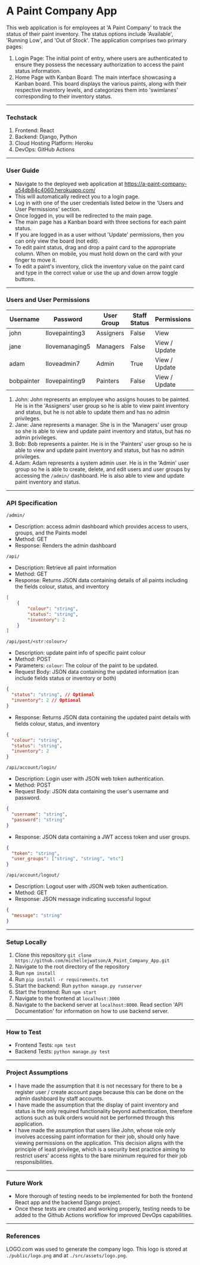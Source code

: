 # A Paint Company App

This web application is for employees at 'A Paint Company' to track the status of their paint inventory. The status options include 'Available', 'Running Low', and 'Out of Stock'. The application comprises two primary pages:
1. Login Page: The initial point of entry, where users are authenticated to ensure they possess the necessary authorization to access the paint status information.
2. Home Page with Kanban Board: The main interface showcasing a Kanban board. This board displays the various paints, along with their respective inventory levels, and categorizes them into 'swimlanes' corresponding to their inventory status.
---

### Techstack 
1. Frontend: React
2. Backend: Django, Python
3. Cloud Hosting Platform: Heroku
4. DevOps: GitHub Actions
---

### User Guide 
- Navigate to the deployed web application at https://a-paint-company-a54db84c4060.herokuapp.com/
- This will automatically redirect you to a login page.
- Log in with one of the user credentials listed below in the 'Users and User Permissions' section.
- Once logged in, you will be redirected to the main page. 
- The main page has a Kanban board with three sections for each paint status.
- If you are logged in as a user without 'Update' permissions, then you can only view the board (not edit).  
- To edit paint status, drag and drop a paint card to the appropriate column. When on mobile, you must hold down on the card with your finger to move it.
- To edit a paint's inventory, click the inventory value on the paint card and type in the correct value or use the up and down arrow toggle buttons. 
---

### Users and User Permissions
| Username   | Password       | User Group | Staff Status | Permissions   |
|------------|----------------|------------|--------------|---------------|
| john       | Ilovepainting3 | Assigners  | False        | View          |
| jane       | Ilovemanaging5 | Managers   | False        | View / Update |
| adam       | Iloveadmin7    | Admin      | True         | View / Update |
| bobpainter | Ilovepainting9 | Painters   | False        | View / Update |

1. John: John represents an employee who assigns houses to be painted. He is in the 'Assigners' user group so he is able to view paint inventory and status, but he is not able to update them and has no admin privileges.
2. Jane: Jane represents a manager. She is in the 'Managers' user group so she is able to view and update paint inventory and status, but has no admin privileges.
3. Bob: Bob represents a painter. He is in the 'Painters' user group so he is able to view and update paint inventory and status, but has no admin privileges.
4. Adam: Adam represents a system admin user. He is in the 'Admin' user group so he is able to create, delete, and edit users and user groups by accessing the `/admin/` dashboard. He is also able to view and update paint inventory and status.
---

### API Specification 
`/admin/`
- Description: access admin dashboard which provides access to users, groups, and the Paints model
- Method: GET
- Response: Renders the admin dashboard

`/api/`
- Description: Retrieve all paint information 
- Method: GET 
- Response: Returns JSON data containing details of all paints including the fields colour, status, and inventory
```json
[
    {
        "colour": "string",
        "status": "string",
        "inventory": 2
    }
]
```

`/api/post/<str:colour>/`
- Description: update paint info of specific paint colour
- Method: POST 
- Parameters: `colour`: The colour of the paint to be updated.
- Request Body: JSON data containing the updated information (can include fields status or inventory or both)
```json
{
  "status": "string", // Optional
  "inventory": 2 // Optional
}
```
- Response: Returns JSON data containing the updated paint details with fields colour, status, and inventory
```json
{
  "colour": "string",
  "status": "string",
  "inventory": 2
}
```

`/api/account/login/`
- Description: Login user with JSON web token authentication.
- Method: POST
- Request Body: JSON data containing the user's username and password.
```json
{
  "username": "string",
  "password": "string"
}
```
- Response: JSON data containing a JWT access token and user groups.
```json
{
  "token": "string",
  "user_groups": ["string", "string", "etc"]
}
```

`/api/account/logout/`
- Description: Logout user with JSON web token authentication.
- Method: GET 
- Response: JSON message indicating successful logout
```json 
{
  "message": "string"
}
```
---

### Setup Locally
1. Clone this repository `git clone https://github.com/michellejwatson/A_Paint_Company_App.git`
2. Navigate to the root directory of the repository
2. Run `npm install` 
3. Run `pip install -r requirements.txt`
4. Start the backend: Run `python manage.py runserver`
5. Start the frontend: Run `npm start` 
6. Navigate to the frontend at `localhost:3000`
7. Navigate to the backend server at `localhost:8000`. Read section 'API Documentation' for information on how to use backend server. 
---

### How to Test 
- Frontend Tests: `npm test`
- Backend Tests: `python manage.py test`
---

### Project Assumptions 
- I have made the assumption that it is not necessary for there to be a register user / create account page because this can be done on the admin dashboard by staff accounts.
- I have made the assumption that the display of paint inventory and status is the only required functionality beyond authentication, therefore actions such as bulk orders would not be performed through this application. 
- I have made the assumption that users like John, whose role only involves accessing paint information for their job, should only have viewing permissions on the application. This decision aligns with the principle of least privilege, which is a security best practice aiming to restrict users' access rights to the bare minimum required for their job responsibilities.
---

### Future Work 
- More thorough of testing needs to be implemented for both the frontend React app and the backend Django project. 
- Once these tests are created and working properly, testing needs to be added to the Github Actions workflow for improved DevOps capabilities. 
---

### References 
LOGO.com was used to generate the company logo. This logo is stored at `./public/logo.png` and at `./src/assets/logo.png`.